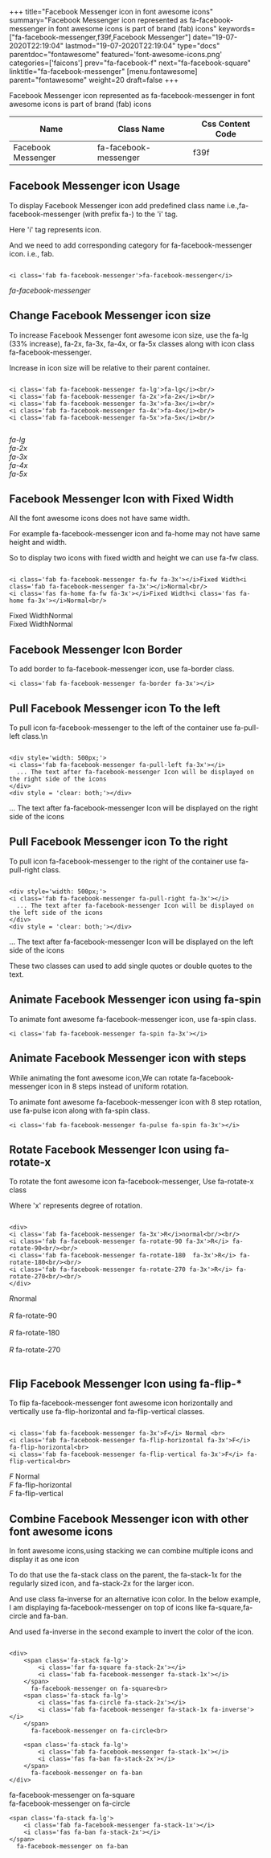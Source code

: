 +++
title="Facebook Messenger icon in font awesome icons"
summary="Facebook Messenger icon represented as fa-facebook-messenger in font awesome icons is part of brand (fab) icons"
keywords=["fa-facebook-messenger,f39f,Facebook Messenger"]
date="19-07-2020T22:19:04"
lastmod="19-07-2020T22:19:04"
type="docs"
parentdoc="fontawesome"
featured='font-awesome-icons.png'
categories=['faicons']
prev="fa-facebook-f"
next="fa-facebook-square"
linktitle="fa-facebook-messenger"
[menu.fontawesome]
parent="fontawesome"
weight=20
draft=false
+++


Facebook Messenger icon represented as fa-facebook-messenger in font awesome icons is part of brand (fab) icons

<div class='table-responsive'><table class='table'><thead><tr><th>Name</th><th>Class Name</th><th>Css Content Code</th></tr></thead><tbody><tr><td>Facebook Messenger</td><td>fa-facebook-messenger</td><td>f39f</td></tr></tbody></table></div>



## Facebook Messenger icon Usage

To display Facebook Messenger icon add predefined class name i.e.,fa-facebook-messenger (with prefix fa-) to the 'i' tag.

Here 'i' tag represents icon.

And we need to add corresponding category for fa-facebook-messenger icon. i.e., fab.


```

<i class='fab fa-facebook-messenger'>fa-facebook-messenger</i>
```

<i class='fab fa-facebook-messenger'>fa-facebook-messenger</i>




## Change Facebook Messenger icon size
To increase Facebook Messenger font awesome icon size, use the fa-lg (33% increase), fa-2x, fa-3x, fa-4x, or fa-5x classes along with icon class fa-facebook-messenger.

Increase in icon size will be relative to their parent container. 

```

<i class='fab fa-facebook-messenger fa-lg'>fa-lg</i><br/>
<i class='fab fa-facebook-messenger fa-2x'>fa-2x</i><br/>
<i class='fab fa-facebook-messenger fa-3x'>fa-3x</i><br/>
<i class='fab fa-facebook-messenger fa-4x'>fa-4x</i><br/>
<i class='fab fa-facebook-messenger fa-5x'>fa-5x</i><br/>
            
```

<i class='fab fa-facebook-messenger fa-lg'>fa-lg</i><br/>
<i class='fab fa-facebook-messenger fa-2x'>fa-2x</i><br/>
<i class='fab fa-facebook-messenger fa-3x'>fa-3x</i><br/>
<i class='fab fa-facebook-messenger fa-4x'>fa-4x</i><br/>
<i class='fab fa-facebook-messenger fa-5x'>fa-5x</i><br/>
            



## Facebook Messenger Icon with Fixed Width 

All the font awesome icons does not have same width.

For example fa-facebook-messenger icon and fa-home may not have same height and width.

So to display two icons with fixed width and height we can use fa-fw class.


```

<i class='fab fa-facebook-messenger fa-fw fa-3x'></i>Fixed Width<i class='fab fa-facebook-messenger fa-3x'></i>Normal<br/>
<i class='fas fa-home fa-fw fa-3x'></i>Fixed Width<i class='fas fa-home fa-3x'></i>Normal<br/>
```

<i class='fab fa-facebook-messenger fa-fw fa-3x'></i>Fixed Width<i class='fab fa-facebook-messenger fa-3x'></i>Normal<br/>
<i class='fas fa-home fa-fw fa-3x'></i>Fixed Width<i class='fas fa-home fa-3x'></i>Normal<br/>



## Facebook Messenger Icon Border 

To add border to fa-facebook-messenger icon, use fa-border class.


```
<i class='fab fa-facebook-messenger fa-border fa-3x'></i>

```
<i class='fab fa-facebook-messenger fa-border fa-3x'></i>





## Pull Facebook Messenger icon To the left

To pull icon fa-facebook-messenger to the left of the container use fa-pull-left class.\n

```

<div style='width: 500px;'>
<i class='fab fa-facebook-messenger fa-pull-left fa-3x'></i>
  ... The text after fa-facebook-messenger Icon will be displayed on the right side of the icons
</div>
<div style = 'clear: both;'></div>
```

<div style='width: 500px;'>
<i class='fab fa-facebook-messenger fa-pull-left fa-3x'></i>
  ... The text after fa-facebook-messenger Icon will be displayed on the right side of the icons
</div>
<div style = 'clear: both;'></div>




## Pull Facebook Messenger icon To the right
To pull icon fa-facebook-messenger to the right of the container use fa-pull-right class.

```

<div style='width: 500px;'>
<i class='fab fa-facebook-messenger fa-pull-right fa-3x'></i>
  ... The text after fa-facebook-messenger Icon will be displayed on the left side of the icons
</div>
<div style = 'clear: both;'></div>
```

<div style='width: 500px;'>
<i class='fab fa-facebook-messenger fa-pull-right fa-3x'></i>
  ... The text after fa-facebook-messenger Icon will be displayed on the left side of the icons
</div>
<div style = 'clear: both;'></div>

These two classes can used to add single quotes or double quotes to the text.


## Animate Facebook Messenger icon using fa-spin
To animate font awesome fa-facebook-messenger icon, use fa-spin class.

```
<i class='fab fa-facebook-messenger fa-spin fa-3x'></i>
```
<i class='fab fa-facebook-messenger fa-spin fa-3x'></i>




## Animate Facebook Messenger icon with steps
While animating the font awesome icon,We can rotate fa-facebook-messenger icon in 8 steps instead of uniform rotation.

To animate font awesome fa-facebook-messenger icon with 8 step rotation, use fa-pulse icon along with fa-spin class.


```
<i class='fab fa-facebook-messenger fa-pulse fa-spin fa-3x'></i>

```
<i class='fab fa-facebook-messenger fa-pulse fa-spin fa-3x'></i>





## Rotate Facebook Messenger Icon using fa-rotate-x
To rotate the font awesome icon fa-facebook-messenger, Use fa-rotate-x class

Where 'x' represents degree of rotation.


```

<div>
<i class='fab fa-facebook-messenger fa-3x'>R</i>normal<br/><br/>
<i class='fab fa-facebook-messenger fa-rotate-90 fa-3x'>R</i> fa-rotate-90<br/><br/> 
<i class='fab fa-facebook-messenger fa-rotate-180  fa-3x'>R</i> fa-rotate-180<br/><br/> 
<i class='fab fa-facebook-messenger fa-rotate-270 fa-3x'>R</i> fa-rotate-270<br/><br/>
</div>
```

<div>
<i class='fab fa-facebook-messenger fa-3x'>R</i>normal<br/><br/>
<i class='fab fa-facebook-messenger fa-rotate-90 fa-3x'>R</i> fa-rotate-90<br/><br/> 
<i class='fab fa-facebook-messenger fa-rotate-180  fa-3x'>R</i> fa-rotate-180<br/><br/> 
<i class='fab fa-facebook-messenger fa-rotate-270 fa-3x'>R</i> fa-rotate-270<br/><br/>
</div>




## Flip Facebook Messenger Icon using fa-flip-*
To flip fa-facebook-messenger font awesome icon horizontally and vertically use fa-flip-horizontal and fa-flip-vertical classes. 

```

<i class='fab fa-facebook-messenger fa-3x'>F</i> Normal <br>
<i class='fab fa-facebook-messenger fa-flip-horizontal fa-3x'>F</i> fa-flip-horizontal<br>
<i class='fab fa-facebook-messenger fa-flip-vertical fa-3x'>F</i> fa-flip-vertical<br>
```

<i class='fab fa-facebook-messenger fa-3x'>F</i> Normal <br>
<i class='fab fa-facebook-messenger fa-flip-horizontal fa-3x'>F</i> fa-flip-horizontal<br>
<i class='fab fa-facebook-messenger fa-flip-vertical fa-3x'>F</i> fa-flip-vertical<br>




## Combine Facebook Messenger icon with other font awesome icons
In font awesome icons,using stacking we can combine multiple icons and display it as one icon 

To do that use the fa-stack class on the parent, the fa-stack-1x for the regularly sized icon, and fa-stack-2x for the larger icon.

And use class fa-inverse for an alternative icon color. 
In the below example, I am displaying fa-facebook-messenger on top of icons like fa-square,fa-circle and fa-ban.

And used fa-inverse in the second example to invert the color of the icon.

```

<div>
    <span class='fa-stack fa-lg'>
        <i class='far fa-square fa-stack-2x'></i>
        <i class='fab fa-facebook-messenger fa-stack-1x'></i>
    </span>
      fa-facebook-messenger on fa-square<br>
    <span class='fa-stack fa-lg'>
        <i class='fas fa-circle fa-stack-2x'></i>
        <i class='fab fa-facebook-messenger fa-stack-1x fa-inverse'></i>
    </span>
      fa-facebook-messenger on fa-circle<br>

    <span class='fa-stack fa-lg'>
        <i class='fab fa-facebook-messenger fa-stack-1x'></i>
        <i class='fas fa-ban fa-stack-2x'></i>
    </span>
      fa-facebook-messenger on fa-ban
</div>
```

<div>
    <span class='fa-stack fa-lg'>
        <i class='far fa-square fa-stack-2x'></i>
        <i class='fab fa-facebook-messenger fa-stack-1x'></i>
    </span>
      fa-facebook-messenger on fa-square<br>
    <span class='fa-stack fa-lg'>
        <i class='fas fa-circle fa-stack-2x'></i>
        <i class='fab fa-facebook-messenger fa-stack-1x fa-inverse'></i>
    </span>
      fa-facebook-messenger on fa-circle<br>

    <span class='fa-stack fa-lg'>
        <i class='fab fa-facebook-messenger fa-stack-1x'></i>
        <i class='fas fa-ban fa-stack-2x'></i>
    </span>
      fa-facebook-messenger on fa-ban
</div>






